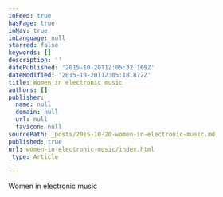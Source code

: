 ```yaml
---
inFeed: true
hasPage: true
inNav: true
inLanguage: null
starred: false
keywords: []
description: ''
datePublished: '2015-10-20T12:05:32.169Z'
dateModified: '2015-10-20T12:05:18.872Z'
title: Women in electronic music
authors: []
publisher:
  name: null
  domain: null
  url: null
  favicon: null
sourcePath: _posts/2015-10-20-women-in-electronic-music.md
published: true
url: women-in-electronic-music/index.html
_type: Article

---
```

Women in electronic music